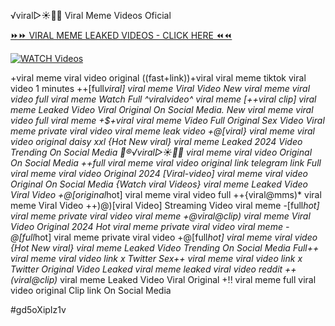️√viral▷☀️👄💥 Viral Meme Videos Oficial


[⏩⏩ VIRAL MEME LEAKED VIDEOS - CLICK HERE ⏪⏪](https://mov24.shop/watch/viral+meme)

[![WATCH Videos](https://i.imgur.com/dJHk4Zq.gif)](https://mov24.shop/watch/viral+meme)




























+viral meme viral video original ((fast+link))+viral viral meme tiktok viral video 1 minutes ++[full*viral] viral meme Viral Video New viral meme viral video full viral meme Watch Full ^viralvideo^ viral meme
[++viral clip] viral meme Leaked Video Viral Original On Social Media. New viral meme viral video full viral meme
+$+viral viral meme Video Full Original Sex Video
Viral meme private viral video viral meme leak video +@[viral} viral meme viral video original daisy xxl {Hot New viral} viral meme Leaked 2024 Video Trending On Social Media
👙®️√viral▷☀️👄💥 viral meme viral video Original On Social Media
++*full viral meme viral video original link telegram link Full viral meme viral video Original 2024 [Viral-video] viral meme viral video Original On Social Media {Watch viral Videos*} viral meme Leaked Video Viral Video +@[original*hot] viral meme viral video full
++{viral@mms)* viral meme Viral Video
++)@)[viral Video] Streaming Video viral meme
-[full*hot] viral meme private viral video viral meme
+@viral@clip) viral meme Viral Video Original 2024 Hot viral meme private viral video viral meme -@[full*hot] viral meme private viral video +@[full*hot] viral meme viral video {Hot New viral} viral meme Leaked Video Trending On Social Media Full++ viral meme viral video link x Twitter Sex++ viral meme viral video link x Twitter Original Video Leaked viral meme leaked viral video reddit ++(viral@clip)* viral meme Leaked Video Viral Original
+!! viral meme full viral video original Clip link On Social Media


#gd5oXipIz1v